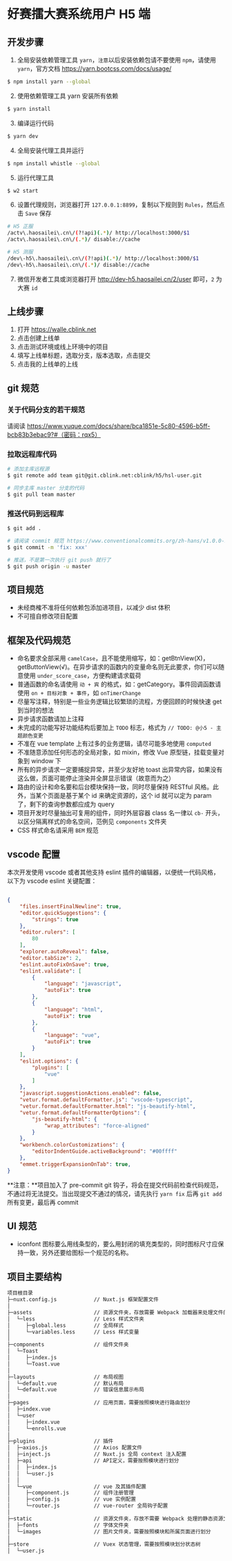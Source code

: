 # 好赛擂大赛系统用户 H5 端

## 开发步骤

1. 全局安装依赖管理工具 `yarn`，`注意`以后安装依赖包请不要使用 `npm`，请使用 `yarn`，官方文档 https://yarn.bootcss.com/docs/usage/

``` bash
$ npm install yarn --global
```

2. 使用依赖管理工具 yarn 安装所有依赖

``` bash
$ yarn install
```

3. 编译运行代码

``` bash
$ yarn dev
```

4. 全局安装代理工具并运行

``` bash
$ npm install whistle --global
```

5. 运行代理工具

``` bash
$ w2 start
```

6. 设置代理规则，浏览器打开 `127.0.0.1:8899`，复制以下规则到 `Rules`，然后点击 `Save` 保存

``` bash
# H5 正服
/actv\.haosailei\.cn\/(?!api)(.*)/ http://localhost:3000/$1
/actv\.haosailei\.cn\/(.*)/ disable://cache

# H5 测服
/dev\-h5\.haosailei\.cn\/(?!api)(.*)/ http://localhost:3000/$1
/dev\-h5\.haosailei\.cn\/(.*)/ disable://cache
```

7. 微信开发者工具或浏览器打开 http://dev-h5.haosailei.cn/2/user 即可，`2` 为大赛 `id`


## 上线步骤

1. 打开 https://walle.cblink.net
2. 点击创建上线单
3. 点击测试环境或线上环境中的项目
4. 填写上线单标题，选取分支，版本选取，点击提交
5. 点击我的上线单的上线

## git 规范

### 关于代码分支的若干规范

请阅读 https://www.yuque.com/docs/share/bca1851e-5c80-4596-b5ff-bcb83b3ebac9?#（密码：rqx5）

### 拉取远程库代码

``` bash
# 添加主库远程源
$ git remote add team git@git.cblink.net:cblink/h5/hsl-user.git

# 同步主库 master 分支的代码
$ git pull team master
```

### 推送代码到远程库

``` bash
$ git add .

# 请阅读 commit 规范 https://www.conventionalcommits.org/zh-hans/v1.0.0-beta.4/
$ git commit -m 'fix: xxx'

# 推送，不是第一次执行 git push 就行了
$ git push origin -u master
```

## 项目规范

+ 未经商榷不准将任何依赖包添加进项目，以减少 dist 体积
+ 不可擅自修改项目配置

## 框架及代码规范

+ 命名要求全部采用 `camelCase`，且不能使用缩写，如：getBtnView(X)，getButtonView(√)。在异步请求的函数内的变量命名则无此要求，你们可以随意使用 `under_score_case`，方便构建请求载荷
+ 普通函数的命名请使用 `动 + 宾` 的格式，如：getCategory。事件回调函数请使用 `on + 目标对象 + 事件`，如 `onTimerChange`
+ 尽量写注释，特别是一些业务逻辑比较繁琐的流程，方便回顾的时候快速 get 到当时的想法
+ 异步请求函数请加上注释
+ 未完成的功能写好功能结构后要加上 `TODO` 标志，格式为 `// TODO: @小5 - 主题颜色变更`
+ 不准在 vue template 上有过多的业务逻辑，请尽可能多地使用 `computed`
+ 不准随意添加任何形态的全局对象，如 mixin，修改 Vue 原型链，挂载变量对象到 window 下
+ 所有的异步请求一定要捕捉异常，并至少友好地 toast 出异常内容，如果没有这么做，页面可能停止渲染并全屏显示错误（故意而为之）
+ 路由的设计和命名要和后台模块保持一致，同时尽量保持 RESTful 风格。此外，当某个页面是基于某个 id 来确定资源的，这个 id 就可以定为 param 了，剩下的查询参数都应成为 query
+ 项目开发时尽量抽出可复用的组件，同时外层容器 class 名一律以 `cb-` 开头，以区分隔离样式的命名空间，范例见 `components` 文件夹
+ CSS 样式命名请采用 `BEM` 规范

## vscode 配置

本次开发使用 vscode 或者其他支持 eslint 插件的编辑器，以便统一代码风格，以下为 vscode eslint 关键配置：

``` json

{
    "files.insertFinalNewline": true,
    "editor.quickSuggestions": {
        "strings": true
    },
    "editor.rulers": [
        80
    ],
    "explorer.autoReveal": false,
    "editor.tabSize": 2,
    "eslint.autoFixOnSave": true,
    "eslint.validate": [
        {
            "language": "javascript",
            "autoFix": true
        },
        {
            "language": "html",
            "autoFix": true
        },
        {
            "language": "vue",
            "autoFix": true
        }
    ],
    "eslint.options": {
        "plugins": [
            "vue"
        ]
    },
    "javascript.suggestionActions.enabled": false,
    "vetur.format.defaultFormatter.js": "vscode-typescript",
    "vetur.format.defaultFormatter.html": "js-beautify-html",
    "vetur.format.defaultFormatterOptions": {
        "js-beautify-html": {
            "wrap_attributes": "force-aligned"
        }
    },
    "workbench.colorCustomizations": {
        "editorIndentGuide.activeBackground": "#00ffff"
    },
    "emmet.triggerExpansionOnTab": true,
}

```
**注意：**项目加入了 pre-commit git 钩子，将会在提交代码前检查代码规范，不通过将无法提交。当出现提交不通过的情况，请先执行 `yarn fix` 后再 `git add` 所有变更，最后再 commit

## UI 规范

+ iconfont 图标要么用线条型的，要么用封闭的填充类型的，同时图标尺寸应保持一致，另外还要给图标一个规范的名称。

## 项目主要结构

``` bash
项目根目录
├─nuxt.config.js            // Nuxt.js 框架配置文件
│
├─assets                    // 资源文件夹，存放需要 Webpack 加载器来处理文件的加载和引用的资源
│  └─less                   // Less 样式文件夹
│     ├─global.less         // 全局样式
│     └─variables.less      // Less 样式变量
│
├─components                // 组件文件夹
│  └─Toast
│     ├─index.js
│     └─Toast.vue
│
├─layouts                   // 布局视图
│  └─default.vue            // 默认布局
│  └─default.vue            // 错误信息展示布局
│
├─pages                     // 应用页面，需要按照模块进行路由划分
│  ├─index.vue
│  └─user
│     ├─index.vue
│     └─enrolls.vue
│
├─plugins                   // 插件
│  ├─axios.js               // Axios 配置文件
│  ├─inject.js              // Nuxt.js 全局 context 注入配置
│  ├─api                    // API定义，需要按照模块进行划分
│  │  ├─index.js
│  │  └─user.js
│  │
│  └─vue                    // vue 及其插件配置
│     ├─component.js        // 组件注册管理
│     ├─config.js           // vue 实例配置
│     └─router.js           // vue-router 全局钩子配置
│
├─static                    // 资源文件夹，存放不需要 Webpack 处理的静态资源文件
│  ├─fonts                  // 字体文件夹
│  └─images                 // 图片文件夹，需要按照模块和所属页面进行划分
│
├─store                     // Vuex 状态管理，需要按照模块划分状态树   
│  └─user.js
```
